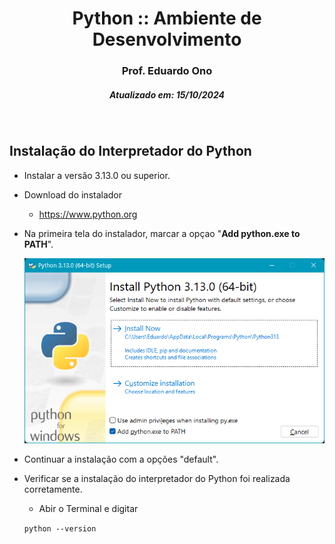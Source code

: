 <h1 align="center">Python :: Ambiente de Desenvolvimento</h1>
<h3 align="center">Prof. Eduardo Ono</h3>
<h5 align="center">Atualizado em: 15/10/2024</h5>

&nbsp;

## Instalação do Interpretador do Python

* Instalar a versão 3.13.0 ou superior.

* Download do instalador

  * <https://www.python.org>

* Na primeira tela do instalador, marcar a opçao "__Add python.exe to PATH__".

  ![img](./tela-instalacao.png)

* Continuar a instalação com a opções "default".

* Verificar se a instalação do interpretador do Python foi realizada corretamente.

  * Abir o Terminal e digitar

  `python --version`

&nbsp;

